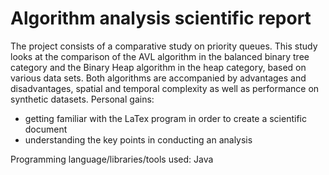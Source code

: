 # Algorithm analysis scientific report
The project consists of a comparative study on priority queues. This study looks at the comparison of the AVL algorithm in the balanced binary tree category and the Binary Heap algorithm in the heap category, based on various data sets. Both algorithms are accompanied by advantages and disadvantages, spatial and temporal complexity as well as performance on synthetic datasets.
	Personal gains:
-	getting familiar with the LaTex program in order to create a scientific document
-	understanding the key points in conducting an analysis

Programming language/libraries/tools used: Java

